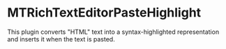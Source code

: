 # MTRichTextEditorPasteHighlight

This plugin converts "HTML" text into a syntax-highlighted representation and inserts it when the text is pasted.
